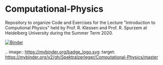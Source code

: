 # Computational-Physics
Repository to organize Code and Exercises for the Lecture "Introduction to Computional Physics" held by Prof. R. Klessen and Prof. R. Spurzem at Heidelberg University during the Summer Term 2020.

[![Binder](https://mybinder.org/badge_logo.svg)](https://mybinder.org/v2/gh/Spektralzerleger/Computational-Physics/master)

.. image:: https://mybinder.org/badge_logo.svg
 :target: https://mybinder.org/v2/gh/Spektralzerleger/Computational-Physics/master
